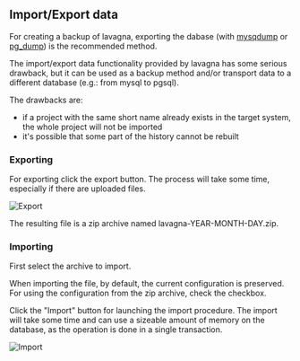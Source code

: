 ## Import/Export data

For creating a backup of lavagna, exporting the dabase (with [mysqdump](https://dev.mysql.com/doc/refman/5.1/en/mysqldump.html) or [pg_dump](http://www.postgresql.org/docs/9.4/static/app-pgdump.html)) is the recommended method.

The import/export data functionality provided by lavagna has some serious drawback, but it can be used as a backup method and/or transport data to a different database (e.g.: from mysql to pgsql).

The drawbacks are: 

 - if a project with the same short name already exists in the target system, the whole project will not be imported  
 - it's possible that some part of the history cannot be rebuilt
 
### Exporting

For exporting click the export button. The process will take some time, especially if there are uploaded files.

<img class="pure-img" src="{{relativeRootPath}}/images/en/c03_admin_import_export_export.png" alt="Export">

The resulting file is a zip archive named lavagna-YEAR-MONTH-DAY.zip.

### Importing

First select the archive to import.

When importing the file, by default, the current configuration is preserved. For using the configuration from the zip archive, check the checkbox. 

Click the "Import" button for launching the import procedure. The import will take some time and can use a sizeable amount of memory on the database, as the operation is done in a single transaction. 

<img class="pure-img" src="{{relativeRootPath}}/images/en/c03_admin_import_export_import.png" alt="Import">

